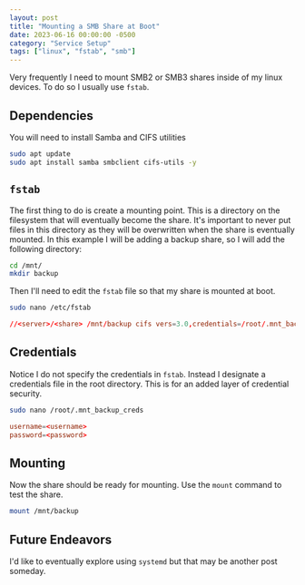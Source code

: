 ```yaml
---
layout: post
title: "Mounting a SMB Share at Boot"
date: 2023-06-16 00:00:00 -0500
category: "Service Setup"
tags: ["linux", "fstab", "smb"]
---
```


Very frequently I need to mount SMB2 or SMB3 shares inside of my linux devices. To do so I usually use `fstab`.

## Dependencies

You will need to install Samba and CIFS utilities

```bash
sudo apt update
sudo apt install samba smbclient cifs-utils -y
```

## `fstab`

The first thing to do is create a mounting point. This is a directory on the filesystem that will eventually become the share. It's important to never put files in this directory as they will be overwritten when the share is eventually mounted. In this example I will be adding a backup share, so I will add the following directory:

```bash
cd /mnt/
mkdir backup
```

Then I'll need to edit the `fstab` file so that my share is mounted at boot.

```bash
sudo nano /etc/fstab
```

```conf
//<server>/<share> /mnt/backup cifs vers=3.0,credentials=/root/.mnt_backup_creds,uid=1000,gid=1000 0 0
```

## Credentials

Notice I do not specify the credentials in `fstab`. Instead I designate a credentials file in the root directory. This is for an added layer of credential security.

```bash
sudo nano /root/.mnt_backup_creds
```

```conf
username=<username>
password=<password>
```

## Mounting

Now the share should be ready for mounting. Use the `mount` command to test the share.

```bash
mount /mnt/backup
```

## Future Endeavors

I'd like to eventually explore using `systemd` but that may be another post someday.
